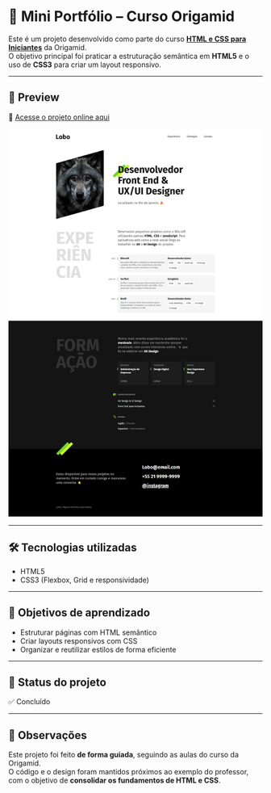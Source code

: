 # 📌 Mini Portfólio – Curso Origamid

Este é um projeto desenvolvido como parte do curso **[HTML e CSS para Iniciantes](https://www.origamid.com/curso/html-e-css-para-iniciantes/)** da Origamid.  
O objetivo principal foi praticar a estruturação semântica em **HTML5** e o uso de **CSS3** para criar um layout responsivo.

---

## 🚀 Preview

🔗 [Acesse o projeto online aqui](https://thur-code.github.io/mini-portfolio-origamid/)  

![Preview do site](./lobo.png)

---

## 🛠 Tecnologias utilizadas

- HTML5  
- CSS3 (Flexbox, Grid e responsividade)  

---

## 🎯 Objetivos de aprendizado

- Estruturar páginas com HTML semântico  
- Criar layouts responsivos com CSS  
- Organizar e reutilizar estilos de forma eficiente  

---

## 📂 Status do projeto

✅ Concluído

---

## 📝 Observações

Este projeto foi feito **de forma guiada**, seguindo as aulas do curso da Origamid.  
O código e o design foram mantidos próximos ao exemplo do professor, com o objetivo de **consolidar os fundamentos de HTML e CSS**.
